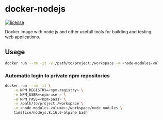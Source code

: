 # docker-nodejs

[![license](https://img.shields.io/github/license/tinslice/docker-supervisord.svg)](https://github.com/tinslice/docker-supervisord)

Docker image with node js and other usefull tools for building and testing web applications.

## Usage

```bash
docker run --rm -it -v /path/to/project:/workspace -v <node-modules-volume>:/workspace/node_modules tinslice/nodejs:8.16.0-alpine bash
```

### Automatic login to private npm repositories 

```bash
docker run --rm -it \
    -e NPM_REGISTRY=<npm-registry> \
    -e NPM_USER=<npm-user> \
    -e NPM_PASS=<npm-pass> \
    -v /path/to/project:/workspace \
    -v <node-modules-volume>:/workspace/node_modules \ 
    tinslice/nodejs:8.16.0-alpine bash
```

